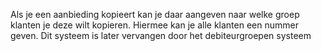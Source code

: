 Als je een aanbieding kopieert kan je daar aangeven naar welke groep klanten je deze wilt kopieren. Hiermee kan je alle klanten een nummer geven. Dit systeem is later vervangen door het debiteurgroepen systeem